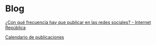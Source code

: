 # Blog

[¿Con qué frecuencia hay que publicar en las redes sociales? - Internet República](Blog%201a7f44485aa9809693bbc04af44a8d3f/%C2%BFCon%20que%CC%81%20frecuencia%20hay%20que%20publicar%20en%20las%20redes%201a7f44485aa98169b4d4c3b6dca23dc0.md)

[Calendario de publicaciones](Blog%201a7f44485aa9809693bbc04af44a8d3f/Calendario%20de%20publicaciones%201a7f44485aa980ddb834da31c7e9db44.md)